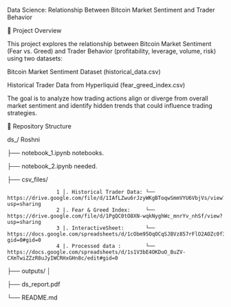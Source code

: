 Data Science: Relationship Between Bitcoin Market Sentiment and Trader Behavior 

 

📌 Project Overview 

This project explores the relationship between Bitcoin Market Sentiment (Fear vs. Greed) and Trader Behavior (profitability, leverage, volume, risk) using two datasets: 

Bitcoin Market Sentiment Dataset (historical_data.csv) 

Historical Trader Data from Hyperliquid (fear_greed_index.csv) 

The goal is to analyze how trading actions align or diverge from overall market sentiment and identify hidden trends that could influence trading strategies. 

 

📂 Repository Structure 

ds_/ Roshni 

├── notebook_1.ipynb notebooks. 

├── notebook_2.ipynb needed.  

├── csv_files/  

                    1 │. Historical Trader Data: └── https://drive.google.com/file/d/1IAfLZwu6rJzyWKgBToqwSmmVYU6VbjVs/view?usp=sharing 
                    2 |. Fear & Greed Index:     └── https://drive.google.com/file/d/1PgQC0tO8XN-wqkNyghWc_mnrYv_nhSf/view?usp=sharing 
                    3 |. InteractiveSheet:       └── https://docs.google.com/spreadsheets/d/1cObm95OqOCqSJBVz857rFlO2AOZc0f3Lz0NtcsuE4S0/edit?gid=0#gid=0
                    4 |. Processed data :        └── https://docs.google.com/spreadsheets/d/1s1V3bE4OKDuO_BuZV-CXmTwiZZzR8uJyIWCRHxGHn8c/edit#gid=0
├── outputs/ │  

├── ds_report.pdf  

└── README.md  

 





